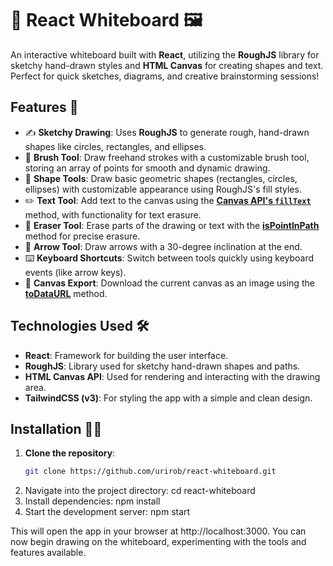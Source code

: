 # 🎨 React Whiteboard 🖼️

An interactive whiteboard built with **React**, utilizing the **RoughJS** library for sketchy hand-drawn styles and **HTML Canvas** for creating shapes and text. Perfect for quick sketches, diagrams, and creative brainstorming sessions!

## Features 🚀

- ✍️ **Sketchy Drawing**: Uses **RoughJS** to generate rough, hand-drawn shapes like circles, rectangles, and ellipses. 
- 🎨 **Brush Tool**: Draw freehand strokes with a customizable brush tool, storing an array of points for smooth and dynamic drawing.
- 🔲 **Shape Tools**: Draw basic geometric shapes (rectangles, circles, ellipses) with customizable appearance using RoughJS's fill styles.
- ✏️ **Text Tool**: Add text to the canvas using the **[Canvas API's `fillText`](https://developer.mozilla.org/en-US/docs/Web/API/CanvasRenderingContext2D/fillText)** method, with functionality for text erasure.
- 🧹 **Eraser Tool**: Erase parts of the drawing or text with the **[isPointInPath](https://developer.mozilla.org/en-US/docs/Web/API/CanvasRenderingContext2D/isPointInPath)** method for precise erasure.
- 🔽 **Arrow Tool**: Draw arrows with a 30-degree inclination at the end.
- ⌨️ **Keyboard Shortcuts**: Switch between tools quickly using keyboard events (like arrow keys).
- 💾 **Canvas Export**: Download the current canvas as an image using the **[toDataURL](https://developer.mozilla.org/en-US/docs/Web/API/HTMLCanvasElement/toDataURL)** method.

## Technologies Used 🛠️

- **React**: Framework for building the user interface.
- **RoughJS**: Library used for sketchy hand-drawn shapes and paths.
- **HTML Canvas API**: Used for rendering and interacting with the drawing area.
- **TailwindCSS (v3)**: For styling the app with a simple and clean design.

## Installation 🧑‍💻

1. **Clone the repository**:
   ```bash
   git clone https://github.com/urirob/react-whiteboard.git

2. Navigate into the project directory:
   cd react-whiteboard
3. Install dependencies:
   npm install
4. Start the development server:
   npm start

This will open the app in your browser at http://localhost:3000. You can now begin drawing on the whiteboard, experimenting with the tools and features available.
